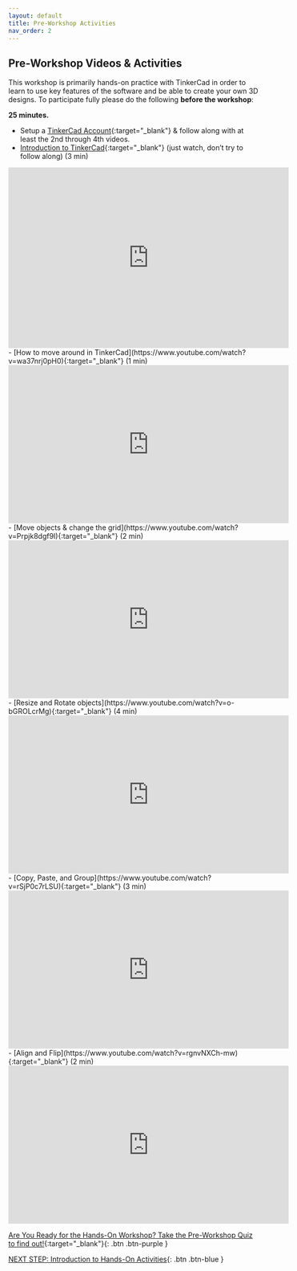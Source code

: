 ```yaml
---
layout: default
title: Pre-Workshop Activities
nav_order: 2
---
```

## Pre-Workshop Videos & Activities
This workshop is primarily hands-on practice with TinkerCad in order to learn to use key features of the software and be able to create your own 3D designs. To participate fully please do the following **before the workshop**:

**25 minutes.**<br>
- Setup a [TinkerCad Account](http://tinkercad.com){:target="_blank"} & follow along with at least the 2nd through 4th videos.
- [Introduction to TinkerCad](https://www.youtube.com/watch?v=LrU2zm_g7lE){:target="_blank"} (just watch, don’t try to follow along) (3 min)
<iframe src="https://app.Lumi.education/api/v1/run/WVYCnJ/embed" width="560" height="360" frameborder="0" allowfullscreen="allowfullscreen" allow="geolocation *; microphone *; camera *; midi *; encrypted-media *"></iframe><script src="https://app.Lumi.education/api/v1/h5p/core/js/h5p-resizer.js" charset="UTF-8"></script>
- [How to move around in TinkerCad](https://www.youtube.com/watch?v=wa37nrj0pH0){:target="_blank"} (1 min)  
<iframe width="560" height="315" src="https://www.youtube.com/embed/wa37nrj0pH0" title="YouTube video player" frameborder="0" allow="accelerometer; autoplay; clipboard-write; encrypted-media; gyroscope; picture-in-picture" allowfullscreen></iframe>
- [Move objects & change the grid](https://www.youtube.com/watch?v=Prpjk8dgf9I){:target="_blank"} (2 min)
<iframe width="560" height="315" src="https://www.youtube.com/embed/Prpjk8dgf9I" title="YouTube video player" frameborder="0" allow="accelerometer; autoplay; clipboard-write; encrypted-media; gyroscope; picture-in-picture" allowfullscreen></iframe>
- [Resize and Rotate objects](https://www.youtube.com/watch?v=o-bGROLcrMg){:target="_blank"} (4 min)
<iframe width="560" height="315" src="https://www.youtube.com/embed/o-bGROLcrMg" title="YouTube video player" frameborder="0" allow="accelerometer; autoplay; clipboard-write; encrypted-media; gyroscope; picture-in-picture" allowfullscreen></iframe>
- [Copy, Paste, and Group](https://www.youtube.com/watch?v=rSjP0c7rLSU){:target="_blank"} (3 min) 
<iframe width="560" height="315" src="https://www.youtube.com/embed/rSjP0c7rLSU" title="YouTube video player" frameborder="0" allow="accelerometer; autoplay; clipboard-write; encrypted-media; gyroscope; picture-in-picture" allowfullscreen></iframe>
- [Align and Flip](https://www.youtube.com/watch?v=rgnvNXCh-mw){:target="_blank"} (2 min)
<iframe width="560" height="315" src="https://www.youtube.com/embed/rgnvNXCh-mw" title="YouTube video player" frameborder="0" allow="accelerometer; autoplay; clipboard-write; encrypted-media; gyroscope; picture-in-picture" allowfullscreen></iframe>

[Are You Ready for the Hands-On Workshop? Take the Pre-Workshop Quiz to find out!](http://bit.ly/2Ml9tTP){:target="_blank"}{: .btn .btn-purple }

[NEXT STEP: Introduction to Hands-On Activities](activities-intro.html){: .btn .btn-blue }
